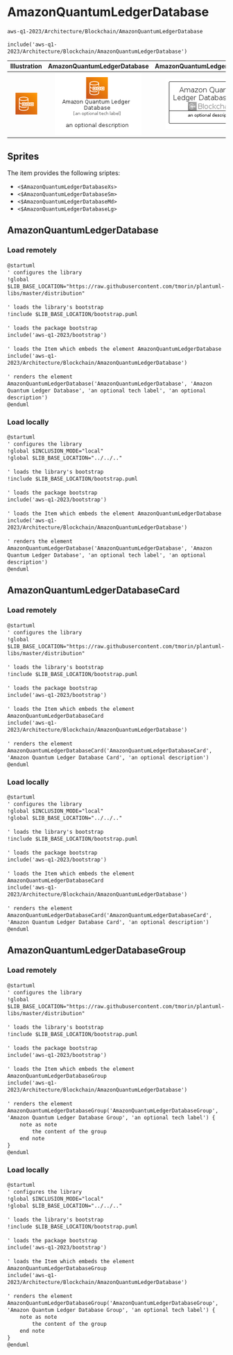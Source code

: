 # AmazonQuantumLedgerDatabase


```text
aws-q1-2023/Architecture/Blockchain/AmazonQuantumLedgerDatabase
```

```text
include('aws-q1-2023/Architecture/Blockchain/AmazonQuantumLedgerDatabase')
```



| Illustration | AmazonQuantumLedgerDatabase | AmazonQuantumLedgerDatabaseCard | AmazonQuantumLedgerDatabaseGroup |
| :---: | :---: | :---: | :---: |
| ![illustration for Illustration](../../../aws-q1-2023/Architecture/Blockchain/AmazonQuantumLedgerDatabase.png) | ![illustration for AmazonQuantumLedgerDatabase](../../../aws-q1-2023/Architecture/Blockchain/AmazonQuantumLedgerDatabase.Local.png) | ![illustration for AmazonQuantumLedgerDatabaseCard](../../../aws-q1-2023/Architecture/Blockchain/AmazonQuantumLedgerDatabaseCard.Local.png) | ![illustration for AmazonQuantumLedgerDatabaseGroup](../../../aws-q1-2023/Architecture/Blockchain/AmazonQuantumLedgerDatabaseGroup.Local.png) |



## Sprites
The item provides the following sriptes:

- `<$AmazonQuantumLedgerDatabaseXs>`
- `<$AmazonQuantumLedgerDatabaseSm>`
- `<$AmazonQuantumLedgerDatabaseMd>`
- `<$AmazonQuantumLedgerDatabaseLg>`





## AmazonQuantumLedgerDatabase

### Load remotely
```plantuml
@startuml
' configures the library
!global $LIB_BASE_LOCATION="https://raw.githubusercontent.com/tmorin/plantuml-libs/master/distribution"

' loads the library's bootstrap
!include $LIB_BASE_LOCATION/bootstrap.puml

' loads the package bootstrap
include('aws-q1-2023/bootstrap')

' loads the Item which embeds the element AmazonQuantumLedgerDatabase
include('aws-q1-2023/Architecture/Blockchain/AmazonQuantumLedgerDatabase')

' renders the element
AmazonQuantumLedgerDatabase('AmazonQuantumLedgerDatabase', 'Amazon Quantum Ledger Database', 'an optional tech label', 'an optional description')
@enduml
```

### Load locally
```plantuml
@startuml
' configures the library
!global $INCLUSION_MODE="local"
!global $LIB_BASE_LOCATION="../../.."

' loads the library's bootstrap
!include $LIB_BASE_LOCATION/bootstrap.puml

' loads the package bootstrap
include('aws-q1-2023/bootstrap')

' loads the Item which embeds the element AmazonQuantumLedgerDatabase
include('aws-q1-2023/Architecture/Blockchain/AmazonQuantumLedgerDatabase')

' renders the element
AmazonQuantumLedgerDatabase('AmazonQuantumLedgerDatabase', 'Amazon Quantum Ledger Database', 'an optional tech label', 'an optional description')
@enduml
```

## AmazonQuantumLedgerDatabaseCard

### Load remotely
```plantuml
@startuml
' configures the library
!global $LIB_BASE_LOCATION="https://raw.githubusercontent.com/tmorin/plantuml-libs/master/distribution"

' loads the library's bootstrap
!include $LIB_BASE_LOCATION/bootstrap.puml

' loads the package bootstrap
include('aws-q1-2023/bootstrap')

' loads the Item which embeds the element AmazonQuantumLedgerDatabaseCard
include('aws-q1-2023/Architecture/Blockchain/AmazonQuantumLedgerDatabase')

' renders the element
AmazonQuantumLedgerDatabaseCard('AmazonQuantumLedgerDatabaseCard', 'Amazon Quantum Ledger Database Card', 'an optional description')
@enduml
```

### Load locally
```plantuml
@startuml
' configures the library
!global $INCLUSION_MODE="local"
!global $LIB_BASE_LOCATION="../../.."

' loads the library's bootstrap
!include $LIB_BASE_LOCATION/bootstrap.puml

' loads the package bootstrap
include('aws-q1-2023/bootstrap')

' loads the Item which embeds the element AmazonQuantumLedgerDatabaseCard
include('aws-q1-2023/Architecture/Blockchain/AmazonQuantumLedgerDatabase')

' renders the element
AmazonQuantumLedgerDatabaseCard('AmazonQuantumLedgerDatabaseCard', 'Amazon Quantum Ledger Database Card', 'an optional description')
@enduml
```

## AmazonQuantumLedgerDatabaseGroup

### Load remotely
```plantuml
@startuml
' configures the library
!global $LIB_BASE_LOCATION="https://raw.githubusercontent.com/tmorin/plantuml-libs/master/distribution"

' loads the library's bootstrap
!include $LIB_BASE_LOCATION/bootstrap.puml

' loads the package bootstrap
include('aws-q1-2023/bootstrap')

' loads the Item which embeds the element AmazonQuantumLedgerDatabaseGroup
include('aws-q1-2023/Architecture/Blockchain/AmazonQuantumLedgerDatabase')

' renders the element
AmazonQuantumLedgerDatabaseGroup('AmazonQuantumLedgerDatabaseGroup', 'Amazon Quantum Ledger Database Group', 'an optional tech label') {
    note as note
        the content of the group
    end note
}
@enduml
```

### Load locally
```plantuml
@startuml
' configures the library
!global $INCLUSION_MODE="local"
!global $LIB_BASE_LOCATION="../../.."

' loads the library's bootstrap
!include $LIB_BASE_LOCATION/bootstrap.puml

' loads the package bootstrap
include('aws-q1-2023/bootstrap')

' loads the Item which embeds the element AmazonQuantumLedgerDatabaseGroup
include('aws-q1-2023/Architecture/Blockchain/AmazonQuantumLedgerDatabase')

' renders the element
AmazonQuantumLedgerDatabaseGroup('AmazonQuantumLedgerDatabaseGroup', 'Amazon Quantum Ledger Database Group', 'an optional tech label') {
    note as note
        the content of the group
    end note
}
@enduml
```

